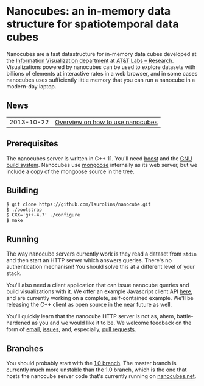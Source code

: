 # Nanocubes: an in-memory data structure for spatiotemporal data cubes

Nanocubes are a fast datastructure for in-memory data cubes developed
at the
[Information Visualization department](http://www.research.att.com/~infovis)
at [AT&T Labs – Research](http://www.research.att.com). Visualizations
powered by nanocubes can be used to explore datasets with billions of
elements at interactive rates in a web browser, and in some cases nanocubes
uses sufficiently little memory that you can run a nanocube in a
modern-day laptop.

## News

<table>
<tr>
<td>
2013-10-22  
</td>
<td>
<a href="https://github.com/laurolins/nanocube/wiki">Overview on how to use nanocubes</a>
</td>
</tr>
</table>

## Prerequisites

The nanocubes server is written in C++ 11. You'll need
[boost](http://www.boost.org) and the
[GNU build system](http://www.gnu.org/software/autoconf/). Nanocubes
use [mongoose](https://github.com/valenok/mongoose) internally as its
web server, but we include a copy of the mongoose source in the tree.


## Building

    $ git clone https://github.com/laurolins/nanocube.git
    $ ./bootstrap
	$ CXX='g++-4.7' ./configure
	$ make


## Running

The way nanocube servers currently work is they read a dataset from
`stdin` and then start an HTTP server which answers queries. There's
no authentication mechanism! You should solve this at a different
level of your stack.

You'll also need a client application that can issue nanocube queries
and build visualizations with it. We offer an example Javascript
client API
[here](https://github.com/laurolins/nanocube/tree/1.0/api/js), and are
currently working on a complete, self-contained example. We'll
be releasing the C++ client as open source in the near future as well.

You'll quickly learn that the nanocube HTTP server is not as, ahem,
battle-hardened as you and we would like it to be. We welcome feedback
on the form of [email](mailto:cscheid@research.att.com),
[issues](http://github.com/laurolins/nanocube/issues), and,
especially,
[pull requests](http://github.com/laurolins/nanocube/pulls).


## Branches

You should probably start with the
[1.0 branch](https://github.com/laurolins/nanocube/tree/1.0).  The
master branch is currently much more unstable than the 1.0 branch,
which is the one that hosts the nanocube server code that's currently
running on [nanocubes.net](http://nanocubes.net).
